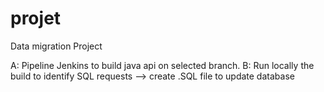 # projet
Data migration Project

A: Pipeline Jenkins to build java api on selected branch.
B: Run locally the build to identify SQL requests --> create .SQL file to update database
